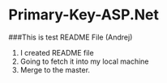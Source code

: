 # Primary-Key-ASP.Net
###This is test README File (Andrej)
1. I created README file
2. Going to fetch it into my local machine
3. Merge to the master.
